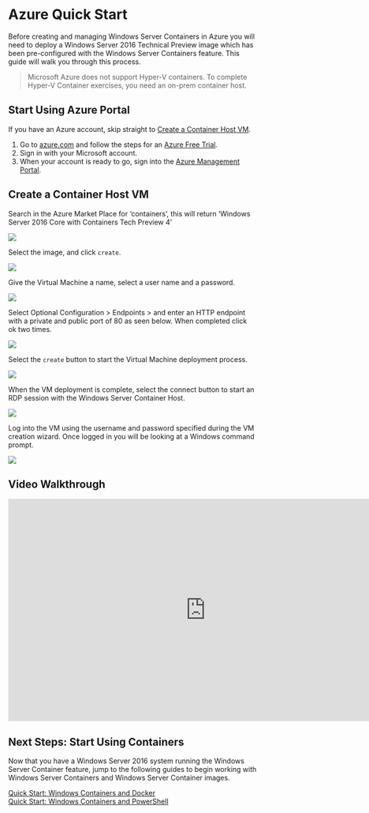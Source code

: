 # Azure Quick Start

Before creating and managing Windows Server Containers in Azure you will need to deploy a Windows Server 2016 Technical Preview image which has been pre-configured with the Windows Server Containers feature. This guide will walk you through this process.

> Microsoft Azure does not support Hyper-V containers. To complete Hyper-V Container exercises, you need an on-prem container host.

## Start Using Azure Portal
If you have an Azure account, skip straight to [Create a Container Host VM](#CreateacontainerhostVM).

1. Go to [azure.com](https://azure.com) and follow the steps for an [Azure Free Trial](https://azure.microsoft.com/en-us/pricing/free-trial/).
2. Sign in with your Microsoft account.
3. When your account is ready to go, sign into the [Azure Management Portal](https://portal.azure.com).

## Create a Container Host VM

Search in the Azure Market Place for ‘containers’, this will return ‘Windows Server 2016 Core with Containers Tech Preview 4’

![](./media/newazure1.png)

Select the image, and click `create`.

![](./media/tp41.png)

Give the Virtual Machine a name, select a user name and a password.

![](media/newazure2.png)

Select Optional Configuration > Endpoints > and enter an HTTP endpoint with a private and public port of 80 as seen below. When completed click ok two times.

![](./media/newazure3.png)

Select the `create` button to start the Virtual Machine deployment process.

![](media/newazure2.png)

When the VM deployment is complete, select the connect button to start an RDP session with the Windows Server Container Host.

![](media/newazure6.png)

Log into the VM using the username and password specified during the VM creation wizard. Once logged in you will be looking at a Windows command prompt.

![](media/newazure7.png) 

## Video Walkthrough

<iframe src="https://channel9.msdn.com/Blogs/containers/Quick-Start-Configure-Windows-Server-Containers-in-Microsoft-Azure/player" width="800" height="450"  allowFullScreen="true" frameBorder="0" scrolling="no"></iframe>


## Next Steps: Start Using Containers

Now that you have a Windows Server 2016 system running the Windows Server Container feature, jump to the following guides to begin working with Windows Server Containers and Windows Server Container images. 

[Quick Start: Windows Containers and Docker](./manage_docker.md)  
[Quick Start: Windows Containers and PowerShell](./manage_powershell.md)
